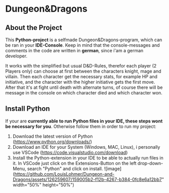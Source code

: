 # Dungeon&Dragons

## About the Project
This **Python-project** is a selfmade Dungeon&Dragons-program, which can be ran in your **IDE-Console**. Keep in mind that the console-messages and comments in the code are written in **german**, since i'am a german developer.

It works with the simplified but usual D&D-Rules, therefor each player (2 Players only) can choose at first between the characters knight, mage and villain. Then each character get the necessary stats, for example HP and initiative, and the character with the higher initiative gets the first move. After that it's at fight until death with alternate turns, of course there will be message in the console on which character died and which character won.

## Install Python
If your are **currently able to run Python files in your IDE, these steps wont be necessary for you**. Otherwise follow them in order to run my project:
1. Download the latest version of Python (https://www.python.org/downloads/)
2. Download an IDE for your System (Windows, MAC, Linux), i personally use VSCode (https://code.visualstudio.com/download)
3. Install the Python-extension in your IDE to be able to actually run files in it. In VSCode just click on the Extensions-Button on the left drop-down-Menu, search "Python" and click on install.
   ![image](https://github.com/LouisLohmer/Dungeon-and-Dragons/assets/126259607/159005b2-f12b-4267-b384-0fc8e6a12bb7" width="50%" height="50%")

